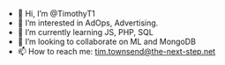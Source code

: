 - 👋 Hi, I’m @TimothyT1
- 👀 I’m interested in AdOps, Advertising. 
- 🌱 I’m currently learning JS, PHP, SQL
- 💞️ I’m looking to collaborate on ML and MongoDB
- 📫 How to reach me: tim.townsend@the-next-step.net

<!---
TimothyT1/TimothyT1 is a ✨ special ✨ repository because its `README.md` (this file) appears on your GitHub profile.
You can click the Preview link to take a look at your changes.
--->
